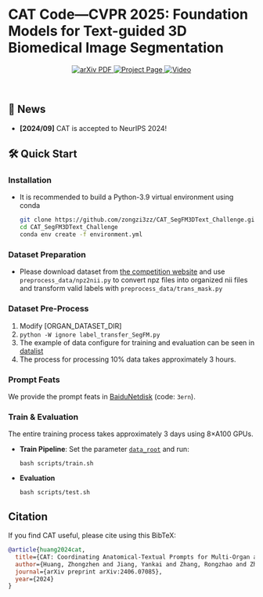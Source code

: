 # CAT Code—CVPR 2025: Foundation Models for Text-guided 3D Biomedical Image Segmentation

  <p align="center">
    <a href='https://arxiv.org/abs/2406.07085'>
      <img src='https://img.shields.io/badge/Paper-PDF-green?style=flat&logo=arXiv&logoColor=green' alt='arXiv PDF'>
    </a>
    <a href='https://github.com/zongzi3zz/CAT/'>
      <img src='https://img.shields.io/badge/Project-Page-blue?style=flat&logo=webpack' alt='Project Page'>
    </a>
    <a href='https://youtu.be/pLiBnWpk5iY'>
      <img src='https://img.shields.io/badge/Video-YouTube-red?style=flat&logo=YouTube' alt='Video'>
    </a>
  </p>
<br />

## 🎉 News
- **\[2024/09\]** CAT is accepted to NeurIPS 2024!

## 🛠️ Quick Start

### Installation

- It is recommended to build a Python-3.9 virtual environment using conda

  ```bash
  git clone https://github.com/zongzi3zz/CAT_SegFM3DText_Challenge.git
  cd CAT_SegFM3DText_Challenge
  conda env create -f environment.yml

### Dataset Preparation
- Please download dataset from [the competition website](https://www.codabench.org/competitions/5651/) and use `preprocess_data/npz2nii.py` to convert npz files into organized nii files and transform valid labels with `preprocess_data/trans_mask.py`
### Dataset Pre-Process
1. Modify [ORGAN_DATASET_DIR]  
2. `python -W ignore label_transfer_SegFM.py`
3. The example of data configure for training and evaluation can be seen in [datalist](https://github.com/zongzi3zz/CAT/tree/main/datalist)
4. The process for processing 10% data takes approximately 3 hours.
### Prompt Feats
We provide the prompt feats in [BaiduNetdisk](https://pan.baidu.com/s/1N_f58HGNRVWAM7vccZ6rLg) (code: `3ern`).

### Train & Evaluation
The entire training process takes approximately 3 days using 8×A100 GPUs.
- **Train Pipeline**: 
  Set the parameter [`data_root`]() and run:
  ```shell
  bash scripts/train.sh
  ```
- **Evaluation**
  ```shell
  bash scripts/test.sh
  ```

## Citation
If you find CAT useful, please cite using this BibTeX:
```bibtex
@article{huang2024cat,
  title={CAT: Coordinating Anatomical-Textual Prompts for Multi-Organ and Tumor Segmentation},
  author={Huang, Zhongzhen and Jiang, Yankai and Zhang, Rongzhao and Zhang, Shaoting and Zhang, Xiaofan},
  journal={arXiv preprint arXiv:2406.07085},
  year={2024}
}
```
